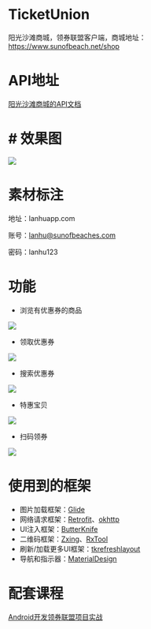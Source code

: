 # TicketUnion
阳光沙滩商城，领券联盟客户端，商城地址：https://www.sunofbeach.net/shop



# API地址

[阳光沙滩商城的API文档](https://www.sunofbeach.net/a/1201366916766224384)

# #  效果图



![](./pic/preview.png)



# 素材标注

地址：lanhuapp.com

账号：lanhu@sunofbeaches.com

密码：lanhu123



# 功能

- 浏览有优惠券的商品

![](./pic/pic1.jpg)

- 领取优惠券

![](./pic/pic2.jpg)

- 搜索优惠券

![](./pic/pic3.jpg)

- 特惠宝贝

![](./pic/pic4.jpg)



- 扫码领券

![](./pic/pic5.jpg)

# 使用到的框架

- 图片加载框架：[Glide](https://github.com/bumptech/glide)
- 网络请求框架：[Retrofit](https://github.com/square/retrofit)、[okhttp](https://github.com/square/okhttp)
- UI注入框架：[ButterKnife](https://github.com/JakeWharton/butterknife)
- 二维码框架：[Zxing](https://github.com/zxing/zxing)、[RxTool](https://github.com/Tamsiree/RxTool)
- 刷新/加载更多UI框架：[tkrefreshlayout](https://github.com/lcodecorex/TwinklingRefreshLayout)
- 导航和指示器：[MaterialDesign](https://developer.android.com/guide/topics/ui/look-and-feel)

# 配套课程

[Android开发领券联盟项目实战](https://www.sunofbeach.net/c/1202062476531847168)

